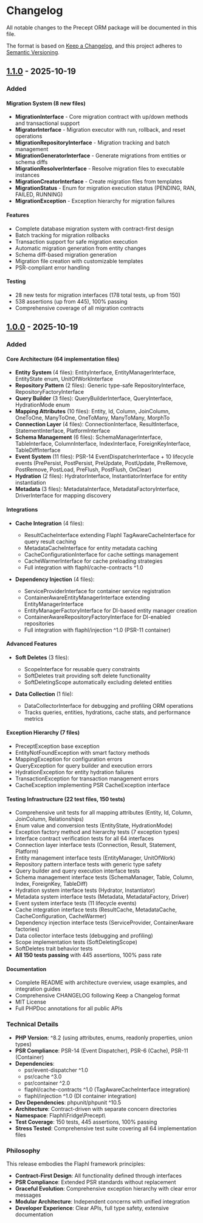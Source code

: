 # Changelog

All notable changes to the Precept ORM package will be documented in this file.

The format is based on [Keep a Changelog](https://keepachangelog.com/en/1.0.0/),
and this project adheres to [Semantic Versioning](https://semver.org/spec/v2.0.0.html).

## [1.1.0] - 2025-10-19

### Added

#### Migration System (8 new files)
- **MigrationInterface** - Core migration contract with up/down methods and transactional support
- **MigratorInterface** - Migration executor with run, rollback, and reset operations
- **MigrationRepositoryInterface** - Migration tracking and batch management
- **MigrationGeneratorInterface** - Generate migrations from entities or schema diffs
- **MigrationResolverInterface** - Resolve migration files to executable instances
- **MigrationCreatorInterface** - Create migration files from templates
- **MigrationStatus** - Enum for migration execution status (PENDING, RAN, FAILED, RUNNING)
- **MigrationException** - Exception hierarchy for migration failures

#### Features
- Complete database migration system with contract-first design
- Batch tracking for migration rollbacks
- Transaction support for safe migration execution
- Automatic migration generation from entity changes
- Schema diff-based migration generation
- Migration file creation with customizable templates
- PSR-compliant error handling

#### Testing
- 28 new tests for migration interfaces (178 total tests, up from 150)
- 538 assertions (up from 445), 100% passing
- Comprehensive coverage of all migration contracts

## [1.0.0] - 2025-10-19

### Added

#### Core Architecture (64 implementation files)
- **Entity System** (4 files): EntityInterface, EntityManagerInterface, EntityState enum, UnitOfWorkInterface
- **Repository Pattern** (2 files): Generic type-safe RepositoryInterface, RepositoryFactoryInterface
- **Query Builder** (3 files): QueryBuilderInterface, QueryInterface, HydrationMode enum
- **Mapping Attributes** (10 files): Entity, Id, Column, JoinColumn, OneToOne, ManyToOne, OneToMany, ManyToMany, MorphTo
- **Connection Layer** (4 files): ConnectionInterface, ResultInterface, StatementInterface, PlatformInterface
- **Schema Management** (6 files): SchemaManagerInterface, TableInterface, ColumnInterface, IndexInterface, ForeignKeyInterface, TableDiffInterface
- **Event System** (11 files): PSR-14 EventDispatcherInterface + 10 lifecycle events (PrePersist, PostPersist, PreUpdate, PostUpdate, PreRemove, PostRemove, PostLoad, PreFlush, PostFlush, OnClear)
- **Hydration** (2 files): HydratorInterface, InstantiatorInterface for entity instantiation
- **Metadata** (3 files): MetadataInterface, MetadataFactoryInterface, DriverInterface for mapping discovery

#### Integrations
- **Cache Integration** (4 files):
  - ResultCacheInterface extending Flaphl TagAwareCacheInterface for query result caching
  - MetadataCacheInterface for entity metadata caching
  - CacheConfigurationInterface for cache settings management
  - CacheWarmerInterface for cache preloading strategies
  - Full integration with flaphl/cache-contracts ^1.0

- **Dependency Injection** (4 files):
  - ServiceProviderInterface for container service registration
  - ContainerAwareEntityManagerInterface extending EntityManagerInterface
  - EntityManagerFactoryInterface for DI-based entity manager creation
  - ContainerAwareRepositoryFactoryInterface for DI-enabled repositories
  - Full integration with flaphl/injection ^1.0 (PSR-11 container)

#### Advanced Features
- **Soft Deletes** (3 files):
  - ScopeInterface for reusable query constraints
  - SoftDeletes trait providing soft delete functionality
  - SoftDeletingScope automatically excluding deleted entities

- **Data Collection** (1 file):
  - DataCollectorInterface for debugging and profiling ORM operations
  - Tracks queries, entities, hydrations, cache stats, and performance metrics

#### Exception Hierarchy (7 files)
- PreceptException base exception
- EntityNotFoundException with smart factory methods
- MappingException for configuration errors
- QueryException for query builder and execution errors
- HydrationException for entity hydration failures
- TransactionException for transaction management errors
- CacheException implementing PSR CacheException interface

#### Testing Infrastructure (22 test files, 150 tests)
- Comprehensive unit tests for all mapping attributes (Entity, Id, Column, JoinColumn, Relationships)
- Enum value and conversion tests (EntityState, HydrationMode)
- Exception factory method and hierarchy tests (7 exception types)
- Interface contract verification tests for all 64 interfaces
- Connection layer interface tests (Connection, Result, Statement, Platform)
- Entity management interface tests (EntityManager, UnitOfWork)
- Repository pattern interface tests with generic type safety
- Query builder and query execution interface tests
- Schema management interface tests (SchemaManager, Table, Column, Index, ForeignKey, TableDiff)
- Hydration system interface tests (Hydrator, Instantiator)
- Metadata system interface tests (Metadata, MetadataFactory, Driver)
- Event system interface tests (11 lifecycle events)
- Cache integration interface tests (ResultCache, MetadataCache, CacheConfiguration, CacheWarmer)
- Dependency injection interface tests (ServiceProvider, ContainerAware factories)
- Data collector interface tests (debugging and profiling)
- Scope implementation tests (SoftDeletingScope)
- SoftDeletes trait behavior tests
- **All 150 tests passing** with 445 assertions, 100% pass rate

#### Documentation
- Complete README with architecture overview, usage examples, and integration guides
- Comprehensive CHANGELOG following Keep a Changelog format
- MIT License
- Full PHPDoc annotations for all public APIs

### Technical Details
- **PHP Version**: ^8.2 (using attributes, enums, readonly properties, union types)
- **PSR Compliance**: PSR-14 (Event Dispatcher), PSR-6 (Cache), PSR-11 (Container)
- **Dependencies**:
  - psr/event-dispatcher ^1.0
  - psr/cache ^3.0
  - psr/container ^2.0
  - flaphl/cache-contracts ^1.0 (TagAwareCacheInterface integration)
  - flaphl/injection ^1.0 (DI container integration)
- **Dev Dependencies**: phpunit/phpunit ^10.5
- **Architecture**: Contract-driven with separate concern directories
- **Namespace**: Flaphl\Fridge\Precept\
- **Test Coverage**: 150 tests, 445 assertions, 100% passing
- **Stress Tested**: Comprehensive test suite covering all 64 implementation files

### Philosophy
This release embodies the Flaphl framework principles:
- **Contract-First Design**: All functionality defined through interfaces
- **PSR Compliance**: Extended PSR standards without replacement
- **Graceful Evolution**: Comprehensive exception hierarchy with clear error messages
- **Modular Architecture**: Independent concerns with unified integration
- **Developer Experience**: Clear APIs, full type safety, extensive documentation

[1.1.0]: https://github.com/flaphl/precept/releases/tag/v1.1.0
[1.0.0]: https://github.com/flaphl/precept/releases/tag/v1.0.0
